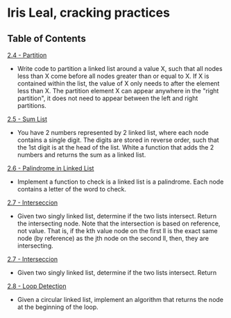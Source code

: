 # Iris Leal, cracking practices

## Table of Contents

[2.4 - Partition](cracking_practices/partition/README.md)

- Write code to partition a linked list around a value X, such that all nodes less than X come before all nodes greater than or equal to X. If X is contained within the list, the value of X only needs to after the element less than X. The partition element X can appear anywhere in the "right partition", it does not need to appear between the left and right partitions.

[2.5 - Sum List](cracking_practices/sum_list/README.md)

- You have 2 numbers represented by 2 linked list, where each node contains a single digit. The digits are stored in reverse order, such that the 1st digit is at the head of the list. White a function that adds the 2 numbers and returns the sum as a linked list.


[2.6 - Palindrome in Linked List](cracking_practices/palindrome_ll/README.md)

- Implement a function to check is a linked list is a palindrome. Each node contains a letter of the word to check.


[2.7 - Interseccion ](cracking_practices/intersection/README.md)
- Given two singly linked list, determine if the two lists intersect. Return the intersecting node. Note that the intersection is based on reference, not value. That is, if the kth value node on the first ll is the exact same node (by reference) as the jth node on the second ll, then, they are intersecting.


[2.7 - Interseccion ](cracking_practices/intersection/README.md)
- Given two singly linked list, determine if the two lists intersect. Return

[2.8 - Loop Detection ](cracking_practices/loop_detection/README.md)
- Given a circular linked list, implement an algorithm that returns the node at the beginning of the loop.
